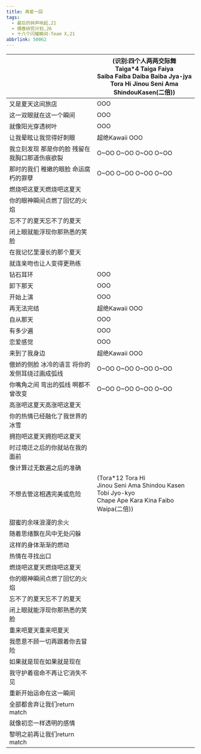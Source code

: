 ```yaml
---
title: 再爱一回
tags:
  - 最后的钟声响起,21
  - 偶像研究计划,26
  - 十八个闪耀瞬间-Team X,21
abbrlink: 50062
---
```

|      |(识别:四个人两两交际舞<br>Taiga*4 Taiga Faiya<br>Saiba Faiba Daiba Baiba Jya-jya<br>Tora Hi Jinou Seni Ama ShindouKasen(二倍))|
|--|--|
|又是夏天这间旅店|OOO|
|这一双眼就在这一个瞬间|OOO|
|就像阳光穿透树叶|OOO|
|让我晕眩让我觉得好刺眼|超绝Kawaii OOO|
|我立刻发现 那是你的脸 残留在我胸口那道伤痕欲裂|O~OO O~OO O~OO O~OO|
|那时的我们 稚嫩的眼脸 命运腐朽的罪孽|O~OO O~OO O~OO O~OO|
|燃烧吧这夏天燃烧吧这夏天|      |
|你的眼神瞬间点燃了回忆的火焰|      |
|忘不了的夏天忘不了的夏天|      |
|闭上眼就能浮现你那熟悉的笑脸|      |
|在我记忆里漫长的那个夏天|      |
|就连亲吻也让人变得更熟练|      |
|钻石耳环|OOO|
|卸下那天|OOO|
|开始上演|OOO|
|再无法完结|超绝Kawaii OOO|
|自从那天|OOO|
|有多少遍|OOO|
|恋爱感觉|OOO|
|来到了我身边|超绝Kawaii OOO|
|傲娇的侧脸 冰冷的语言 将你的发侧耳绕过画成弧线|O~OO O~OO O~OO O~OO|
|你嘴角之间 弯出的弧线 啊都不曾改变|O~OO O~OO O~OO O~OO|
|高涨吧这夏天高涨吧这夏天|      |
|你的热情已经融化了我世界的冰雪|      |
|拥抱吧这夏天拥抱吧这夏天|      |
|时过境迁之后的你就站在我的面前|      |
|像计算过无数遍之后的准确|      |
|不想去管这相遇完美或危险|(Tora*12 Tora Hi<br>Jinou Seni Ama Shindou Kasen Tobi Jyo-kyo<br>Chape Ape Kara Kina Faibo Waipa(二倍))<br>|
|      |      |
|甜蜜的余味浪漫的余火|      |
|随着思绪飘在风中无处闪躲|      |
|这样的身体渐渐的燃动|      |
|热情在寻找出口|      |
|燃烧吧这夏天燃烧吧这夏天|      |
|你的眼神瞬间点燃了回忆的火焰|      |
|忘不了的夏天忘不了的夏天|      |
|闭上眼就能浮现你那熟悉的笑脸|      |
|重来吧夏天重来吧夏天|      |
|我愿意不顾一切再跟着你去冒险|      |
|如果就是现在如果就是现在|      |
|我守护着宿命不再让它消失不见|      |
|重新开始运命在这一瞬间|      |
|全部都舍弃让我们return match|      |
|就像初恋一样透明的感情|      |
|黎明之前再让我们return match|      |